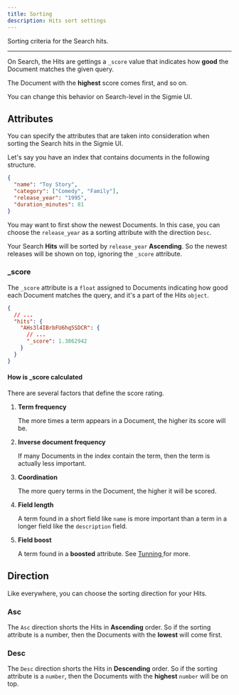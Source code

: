 ```yaml
---
title: Sorting
description: Hits sort settings
---
```


Sorting criteria for the Search hits.

---

On Search, the Hits are gettings a `_score` value that indicates how **good** the Document matches the given query.

The Document with the **highest** score comes first, and so on.

You can change this behavior on Search-level in the Sigmie UI.

## Attributes

You can specify the attributes that are taken into consideration when sorting
the Search hits in the Sigmie UI.

Let's say you have an index that contains documents in the following structure.

```json
{
  "name": "Toy Story",
  "category": ["Comedy", "Family"],
  "release_year": "1995",
  "duration_minutes": 81
}
```

You may want to first show the newest Documents. In this case, you can choose the `release_year` as a sorting attribute with the direction `Desc`.

Your Search **Hits** will be sorted by `release_year` **Ascending**. So the newest releases will be shown on top, ignoring the `_score` attribute.

### \_score

The `_score` attribute is a `float` assigned to Documents indicating how good each Document matches the query, and it's a part of the Hits `object`.

```json
{
  // ...
  "hits": {
    "AHs3l4IBrbFU6hq5SDCR": {
      // ...
      "_score": 1.3862942
    }
  }
}
```

#### How is \_score calculated

There are several factors that define the score rating.

1. **Term frequency**

   The more times a term appears in a Document, the higher its score will be.

1. **Inverse document frequency**

   If many Documents in the index contain the term, then the term is actually less important.

1. **Coordination**

   The more query terms in the Document, the higher it will be scored.

1. **Field length**

   A term found in a short field like `name` is more important than a term
   in a longer field like the `description` field.

1. **Field boost**

   A term found in a **boosted** attribute. See [ Tunning ](/docs/search/tuning) for more.

## Direction

Like everywhere, you can choose the sorting direction for your Hits.

### Asc

The `Asc` direction shorts the Hits in **Ascending** order. So if the sorting attribute is a number, then the Documents with the **lowest** will come first.

### Desc

The `Desc` direction shorts the Hits in **Descending** order.
So if the sorting attribute is a `number`, then the Documents with the **highest** `number` will be on top.
